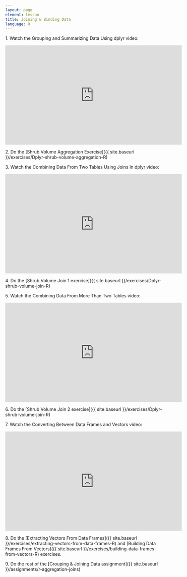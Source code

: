 ```yaml
---
layout: page
element: lesson
title: Joining & Binding Data
language: R
---
```


1\. Watch the Grouping and Summarizing Data Using dplyr video:

<iframe title="Grouping and Summarizing Data Using dplyr video" width="560" height="315" src="https://www.youtube-nocookie.com/embed/W7sjVML_yXQ" frameborder="0" allow="accelerometer; encrypted-media; gyroscope; picture-in-picture" allowfullscreen></iframe>

2\. Do the [Shrub Volume Aggregation Exercise]({{ site.baseurl }}/exercises/Dplyr-shrub-volume-aggregation-R)

3\. Watch the Combining Data From Two Tables Using Joins In dplyr video:

<iframe title="Combining Data From Two Tables Using Joins In dplyr video" width="560" height="315" src="https://www.youtube-nocookie.com/embed/8ir57LRKV9A" frameborder="0" allow="accelerometer; encrypted-media; gyroscope; picture-in-picture" allowfullscreen></iframe>

4\. Do the [Shrub Volume Join 1 exercise]({{ site.baseurl }}/exercises/Dplyr-shrub-volume-join-R)

5\. Watch the Combining Data From More Than Two Tables video:

<iframe title="Combining Data From More Than Two Tables video" width="560" height="315" src="https://www.youtube-nocookie.com/embed/3Hw80Gl6Bgs" frameborder="0" allow="accelerometer; encrypted-media; gyroscope; picture-in-picture" allowfullscreen></iframe>

6\. Do the [Shrub Volume Join 2 exercise]({{ site.baseurl }}/exercises/Dplyr-shrub-volume-join-R)

7\. Watch the Converting Between Data Frames and Vectors video:

<iframe title="Converting Between Data Frames and Vectors video" width="560" height="315" src="https://www.youtube-nocookie.com/embed/ZSUQU-QzNRw" frameborder="0" allow="accelerometer; encrypted-media; gyroscope; picture-in-picture" allowfullscreen></iframe>

8\. Do the [Extracting Vectors From Data Frames]({{ site.baseurl }}/exercises/extracting-vectors-from-data-frames-R) and [Building Data Frames From Vectors]({{ site.baseurl }}/exercises/building-data-frames-from-vectors-R) exercises.

9\. Do the rest of the [Grouping & Joining Data assignment]({{ site.baseurl }}/assignments/r-aggregation-joins)